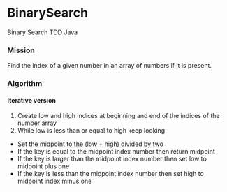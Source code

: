 # BinarySearch
Binary Search TDD Java

### Mission

Find the index of a given number in an array of numbers if it is present.

### Algorithm
#### Iterative version
1. Create low and high indices at beginning and end of the indices of the number array
2. While low is less than or equal to high keep looking
- Set the midpoint to the (low + high) divided by two
- If the key is equal to the midpoint index number then return midpoint
- If the key is larger than the midpoint index number then set low to midpoint plus one
- If the key is less than the midpoint index number then set high to midpoint index minus one
   

